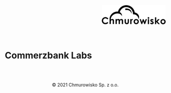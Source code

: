 <img src="./img/logo.png" alt="Chmurowisko logo" width="200" align="right">
<br><br>
<br><br>
<br><br>

# Commerzbank Labs

<br><br>

<center><p>&copy; 2021 Chmurowisko Sp. z o.o.<p></center>
